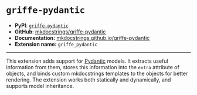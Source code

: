 # `griffe-pydantic`

- **PyPI**: [`griffe-pydantic`](https://pypi.org/project/griffe-pydantic/)
- **GitHub**: [mkdocstrings/griffe-pydantic](https://github.com/mkdocstrings/griffe-pydantic)
- **Documentation:** [mkdocstrings.github.io/griffe-pydantic](https://mkdocstrings.github.io/griffe-pydantic)
- **Extension name:** `griffe_pydantic`

______________________________________________________________________

This extension adds support for [Pydantic](https://docs.pydantic.dev/latest/) models. It extracts useful information from them, stores this information into the `extra` attribute of objects, and binds custom mkdocstrings templates to the objects for better rendering. The extension works both statically and dynamically, and supports model inheritance.
